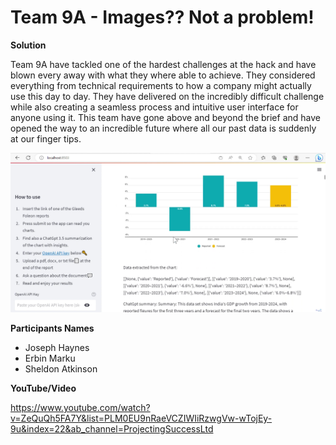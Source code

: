 # Team 9A - Images?? Not a problem!
**Solution**

Team 9A have tackled one of the hardest challenges at the hack and have blown every away with what they where able to achieve. They considered everything from technical requirements to how a company might actually use this day to day. They have delivered on the incredibly difficult challenge while also creating a seamless process and intuitive user interface for anyone using it. This team have gone above and beyond the brief and have opened the way to an incredible future where all our past data is suddenly at our finger tips.

![alt text](https://github.com/Projecting-Success-Solutions-Portal/Hack-19/blob/main/Challenge%209/Team%209A%20-%20Images%3F%3F%20Not%20a%20problem!/Team%209A%20Cover%20Image.png)

**Participants Names**

- Joseph Haynes
- Erbin Marku
- Sheldon Atkinson

**YouTube/Video**

https://www.youtube.com/watch?v=ZeQuQh5FA7Y&list=PLM0EU9nRaeVCZIWIiRzwgVw-wTojEy-9u&index=22&ab_channel=ProjectingSuccessLtd